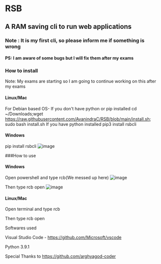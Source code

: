 # RSB

## A RAM saving cli to run web applications

### Note : It is my first cli, so please inform me if something is wrong
#### PS: I am aware of some bugs but I will fix them after my exams

### How to install
Note: My exams are starting so I am going to continue working on this after my exams
#### Linux/Mac
For Debian based OS-
If you don't have python or pip installed 
cd ~/Downloads;wget https://raw.githubusercontent.com/AvanindraC/RSB/blob/main/install.sh; sudo bash install.sh
If you have python installed
pip3 install rsbcli

#### Windows
pip install rsbcli
![image](https://user-images.githubusercontent.com/77975448/120934183-edf0f200-c71a-11eb-93d0-afae8c8b739d.png)

###How to use

#### Windows 
Open powershell and type rcb(We messed up here)
![image](https://user-images.githubusercontent.com/77975448/120934300-6ce62a80-c71b-11eb-940e-60c55ade5413.png)

Then type rcb open <enter url here>
 ![image](https://user-images.githubusercontent.com/77975448/120934319-84251800-c71b-11eb-9336-8b0857790bf3.png)
  
#### Linux/Mac
Open terminal and type rcb
  
Then type rcb open <enter url here>



Softwares used

Visual Studio Code - https://github.com/Microsoft/vscode

Python 3.9.1

Special Thanks to https://github.com/arghyagod-coder

